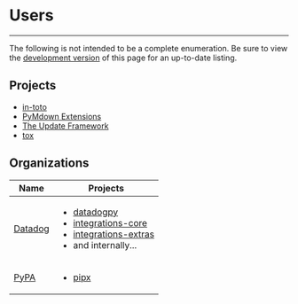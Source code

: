 # Users

-----

The following is not intended to be a complete enumeration. Be sure to view the [development version](/hatch/dev/users/) of this page for an up-to-date listing.

## Projects

- [in-toto](https://github.com/in-toto/in-toto/blob/2768904b8a3892529aba8f8a605461fd178d9a58/pyproject.toml#L1-L3)
- [PyMdown Extensions](https://github.com/facelessuser/pymdown-extensions/blob/72390ce2d0b40df638e31b75f1f02f45659724de/pyproject.toml#L1-L5)
- [The Update Framework](https://github.com/theupdateframework/python-tuf/blob/72424a958b60817155fcacfed1216163790b26f7/pyproject.toml#L2-L4)
- [tox](https://github.com/tox-dev/tox/pull/2369)

## Organizations

| Name | Projects |
| --- | --- |
| [Datadog](https://www.datadoghq.com) | <ul><li><a href="https://github.com/DataDog/datadogpy/blob/63d0c01b5bbcb8158cf3ddab153639951ab44945/pyproject.toml#L1-L3"> datadogpy </a></li><li><a href="https://github.com/DataDog/integrations-core/pulls?q=is%3Apr+author%3Aofek+in%3Atitle+Add+pyproject.toml+file"> integrations-core </a></li><li><a href="https://github.com/DataDog/integrations-extras/pulls?q=is%3Apr+author%3Aofek+in%3Atitle+Add+pyproject.toml+file"> integrations-extras </a></li><li>and internally...</li></ul> |
| [PyPA](https://www.pypa.io) | <ul><li><a href="https://github.com/pypa/pipx/blob/bc7dd03c4d872c443257685109a650ec3d524814/pyproject.toml#L1-L3"> pipx </a></li></ul> |
